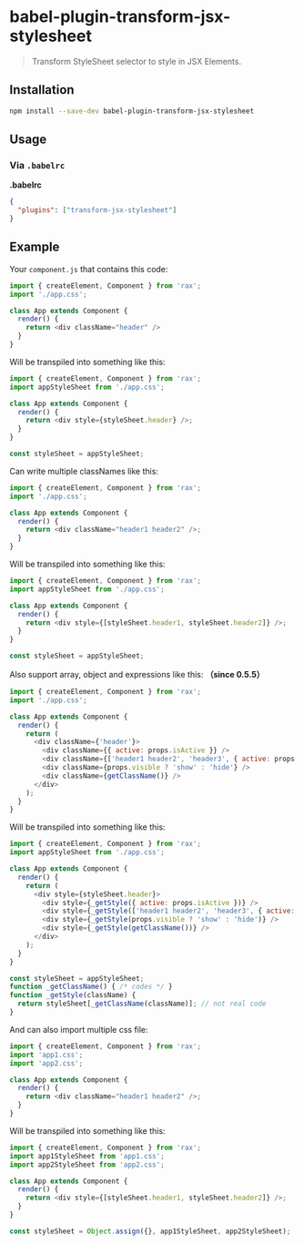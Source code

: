 # babel-plugin-transform-jsx-stylesheet
> Transform StyleSheet selector to style in JSX Elements.

## Installation

```sh
npm install --save-dev babel-plugin-transform-jsx-stylesheet
```

## Usage

### Via `.babelrc`

**.babelrc**

```json
{
  "plugins": ["transform-jsx-stylesheet"]
}
```

## Example

Your `component.js` that contains this code:

```js
import { createElement, Component } from 'rax';
import './app.css';

class App extends Component {
  render() {
    return <div className="header" />
  }
}
```

Will be transpiled into something like this:

```js
import { createElement, Component } from 'rax';
import appStyleSheet from './app.css';

class App extends Component {
  render() {
    return <div style={styleSheet.header} />;
  }
}

const styleSheet = appStyleSheet;
```

Can write multiple classNames like this:

```js
import { createElement, Component } from 'rax';
import './app.css';

class App extends Component {
  render() {
    return <div className="header1 header2" />;
  }
}
```

Will be transpiled into something like this:

```js
import { createElement, Component } from 'rax';
import appStyleSheet from './app.css';

class App extends Component {
  render() {
    return <div style={[styleSheet.header1, styleSheet.header2]} />;
  }
}

const styleSheet = appStyleSheet;
```

Also support array, object and expressions like this: **（since 0.5.5）**

```js
import { createElement, Component } from 'rax';
import './app.css';

class App extends Component {
  render() {
    return (
      <div className={'header'}>
        <div className={{ active: props.isActive }} />
        <div className={['header1 header2', 'header3', { active: props.isActive }]} />
        <div className={props.visible ? 'show' : 'hide'} />
        <div className={getClassName()} />
      </div>
    );
  }
}
```

Will be transpiled into something like this:

```js
import { createElement, Component } from 'rax';
import appStyleSheet from './app.css';

class App extends Component {
  render() {
    return (
      <div style={styleSheet.header}>
        <div style={_getStyle({ active: props.isActive })} />
        <div style={_getStyle(['header1 header2', 'header3', { active: props.isActive }])} />
        <div style={_getStyle(props.visible ? 'show' : 'hide')} />
        <div style={_getStyle(getClassName())} />
      </div>
    );
  }
}

const styleSheet = appStyleSheet;
function _getClassName() { /* codes */ }
function _getStyle(className) {
  return styleSheet[_getClassName(className)]; // not real code
}
```

And can also import multiple css file:

```js
import { createElement, Component } from 'rax';
import 'app1.css';
import 'app2.css';

class App extends Component {
  render() {
    return <div className="header1 header2" />;
  }
}
```

Will be transpiled into something like this:

```js
import { createElement, Component } from 'rax';
import app1StyleSheet from 'app1.css';
import app2StyleSheet from 'app2.css';

class App extends Component {
  render() {
    return <div style={[styleSheet.header1, styleSheet.header2]} />;
  }
}

const styleSheet = Object.assign({}, app1StyleSheet, app2StyleSheet);
```
